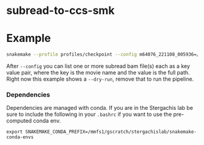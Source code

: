 # subread-to-ccs-smk

# Example

```bash
snakemake --profile profiles/checkpoint --config m64076_221108_005936=/mmfs1/gscratch/stergachislab/data-store/PacBio-archive/m64076_221108_005936/m64076_221108_005936.subreads.bam --dry-run
```

After `--config` you can list one or more subread bam file(s) each as a key value pair, where the key is the movie name and the value is the full path. Right now this example shows a `--dry-run`, remove that to run the pipeline.

### Dependencies

Dependencies are managed with conda. If you are in the Stergachis lab be sure to include the following in your `.bashrc` if you want to use the pre-computed conda env.

```
export SNAKEMAKE_CONDA_PREFIX=/mmfs1/gscratch/stergachislab/snakemake-conda-envs
```
